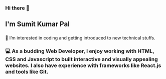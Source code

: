 ### Hi there 👋
## I'm Sumit Kumar Pal

### 
👀 I’m interested in coding and getting introduced to new technical stuffs.
### 💻 As a budding Web Developer, I enjoy working with HTML, CSS and Javascript to built interactive and visually appealing websites. I also have experience with frameworks like React.js and tools like Git.
<!--
**Sumitpal0572/Sumitpal0572** is a ✨ _special_ ✨ repository because its `README.md` (this file) appears on your GitHub profile.

Here are some ideas to get you started:
 🌱I’m a Full stack developer with a masters degree in Computer Application.
- 👯 I’m looking to collaborate on ...
- 🤔 I’m looking for help with othr experienced Developers.
- 💬 Ask me about ...
- 📫 How to reach me: asmyselfsumit@gmail.com
- 😄 Pronouns: ...
- ⚡ Fun fact: I am deeply in love with exploring new places.
-->
